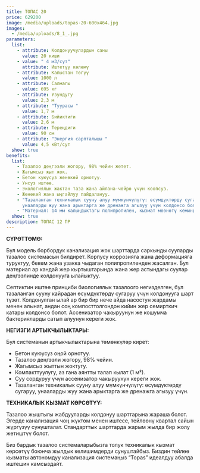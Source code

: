 ```yaml
---
title: ТОПАС 20
price: 629200
image: /media/uploads/topas-20-600x464.jpg
images:
  - /media/uploads/8_1_.jpg
parameters:
  list:
    - attribute: Колдонуучулардын саны
      value: 20 киши
    - value: " 4 м3/сут"
      attribute: Иштетүү көлөмү
    - attribute: Капыстан төгүү
      value: 1000 л
    - attribute: Салмагы
      value: 695 кг
    - attribute: Узундугу
      value: 2,3 м
    - attribute: "Туурасы "
      value: 1,7 м
    - attribute: Бийиктиги
      value: 2,6 м
    - attribute: Тереңдиги
      value: 90 см
    - attribute: "Энергия сарпталышы "
      value: 4,5 кВт/сут
  show: true
benefits:
  list:
    - Тазалоо деңгээли жогору, 98% чейин жетет.
    - Жагымсыз жыт жок.
    - Бетон куюусуз жөнөкөй орнотуу.
    - Унсуз иштөө.
    - Экологиялык жактан таза жана айлана-чөйрө үчүн коопсуз.
    - Жөнөкөй жана ыңгайлуу пайдалануу.
    - "Тазаланган техникалык сууну алуу мүмкүнчүлүгү: өсүмдүктөрдү сугаруу,
      унааларды жуу жана арыктарга же дренажга агызуу үчүн колдонсо болот."
    - "Материал: 14 мм калыңдыктагы полипропилен, кызмат мөөнөтү кеминде 50 жыл."
  show: true
description: ТОПАС 12 ПР
---
```




**СҮРӨТТӨМӨ:**

Бул модель борбордук канализация жок шарттарда саркынды сууларды тазалоо системасын билдирет. Корпусу коррозияга жана деформацияга туруктуу, бекем жана узакка чыдаган полипропиленден жасалган. Бул материал ар кандай жер кыртыштарында жана жер астындагы суулар деңгээлинде колдонууга ылайыктуу.

Септиктин иштөө принциби биологиялык тазалоого негизделген, бул тазаланган сууну кайрадан өсүмдүктөрдү сугаруу үчүн колдонууга шарт түзөт. Колдонулган ылай ар бир бир нече айда насостун жардамы менен алынат, андан соң компосттолгондон кийин жер семирткич катары колдонсо болот. Ассенизатор чакыруунун же кошумча бактерияларды сатып алуунун кереги жок.

**НЕГИЗГИ АРТЫКЧЫЛЫКТАРЫ:**

Бул системанын артыкчылыктарына төмөнкүлөр кирет:

* Бетон куюусуз оңой орнотуу.
* Тазалоо деңгээли жогору, 98% чейин.
* Жагымсыз жыттын жоктугу.
* Компакттуулугу, аз гана аянтты талап кылат (1 м²).
* Суу сордуруу үчүн ассенизатор чакыруунун кереги жок.
* Тазаланган техникалык сууну алуу мүмкүнчүлүгү: өсүмдүктөрдү сугаруу, унааларды жуу жана арыктарга же дренажга агызуу үчүн.

**ТЕХНИКАЛЫК КЫЗМАТ КӨРСӨТҮҮ:**

Тазалоо жыштыгы жабдууларды колдонуу шарттарына жараша болот. Эгерде канализация чоң жүктөм менен иштесе, тейлөөнү квартал сайын жүргүзүү сунушталат. Стандарттык шарттарда жарым жылда бир жолу жетиштүү болот.

Биз бардык тазалоо системаларыбызга толук техникалык кызмат көрсөтүү боюнча жылдык келишимдерди сунуштайбыз. Биздин тейлөө кызматы автономдуу канализация системаңыз “Topas” идеалдуу абалда иштешин камсыздайт.

